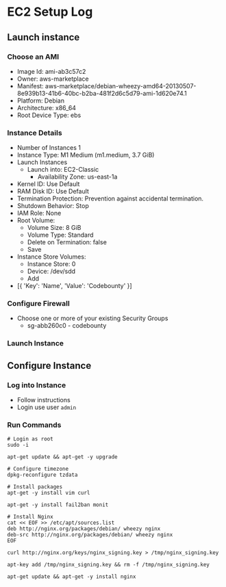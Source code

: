 # EC2 Setup Log

## Launch instance

### Choose an AMI
* Image Id: ami-ab3c57c2
* Owner: aws-marketplace
* Manifest: aws-marketplace/debian-wheezy-amd64-20130507-8e939b13-41b6-40bc-b2ba-481f2d6c5d79-ami-1d620e74.1
* Platform: Debian
* Architecture: x86_64
* Root Device Type: ebs

### Instance Details

* Number of Instances 1
* Instance Type: M1 Medium (m1.medium, 3.7 GiB)
* Launch Instances
	* Launch into: EC2-Classic
		* Availability Zone: us-east-1a
* Kernel ID: Use Default
* RAM Disk ID: Use Default
* Termination Protection: Prevention against accidental termination.
* Shutdown Behavior: Stop
* IAM Role: None
* Root Volume:
	* Volume Size: 8 GiB
	* Volume Type: Standard
	* Delete on Termination: false
	* Save
* Instance Store Volumes:
	* Instance Store: 0
	* Device: /dev/sdd
	* Add
* [{ 'Key': 'Name', 'Value': 'Codebounty' }]

### Configure Firewall

* Choose one or more of your existing Security Groups
	* sg-abb260c0 - codebounty

### Launch Instance

## Configure Instance

### Log into Instance

* Follow instructions
* Login use user ```admin```

### Run Commands

```
# Login as root
sudo -i

apt-get update && apt-get -y upgrade

# Configure timezone
dpkg-reconfigure tzdata

# Install packages
apt-get -y install vim curl

apt-get -y install fail2ban monit

# Install Nginx
cat << EOF >> /etc/apt/sources.list
deb http://nginx.org/packages/debian/ wheezy nginx
deb-src http://nginx.org/packages/debian/ wheezy nginx
EOF

curl http://nginx.org/keys/nginx_signing.key > /tmp/nginx_signing.key

apt-key add /tmp/nginx_signing.key && rm -f /tmp/nginx_signing.key

apt-get update && apt-get -y install nginx
```